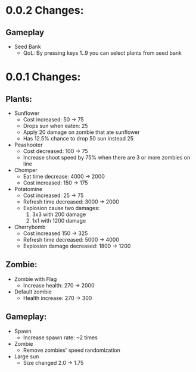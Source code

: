 # 0.0.2 Changes:

## Gameplay
+ Seed Bank
	+ QoL: By pressing keys 1..9 you can select plants from seed bank

# 0.0.1 Changes:

## Plants:
+ Sunflower
	+ Cost increased: 50 -> 75
	+ Drops sun when eaten: 25
	+ Apply 20 damage on zombie that ate sunflower
	+ Has 12.5% chance to drop 50 sun instead 25
+ Peashooter
	+ Cost decreased: 100 -> 75
	+ Increase shoot speed by 75% when there are 3 or more zombies on line
+ Chomper
	+ Eat time decrease: 4000 -> 2000
	+ Cost increased: 150 -> 175
+ Potatomine
	+ Cost increased: 25 -> 75
	+ Refresh time decreased: 3000 -> 2000
	+ Explosion cause two damages:
		1. 3x3 with 200 damage
		1. 1x1 with 1200 damage
+ Cherrybomb
	+ Cost increased 150 -> 325
	+ Refresh time decreased: 5000 -> 4000
	+ Explosion damage decreased: 1800 -> 1200

## Zombie:
+ Zombie with Flag
	+ Increase health: 270 -> 2000
+ Default zombie
	+ Health increase: 270 -> 300

## Gameplay:
+ Spawn
	+ Increase spawn rate: \~2 times
+ Zombie
	+ Remove zombies' speed randomization
+ Large sun
	+ Size changed 2.0 -> 1.75
